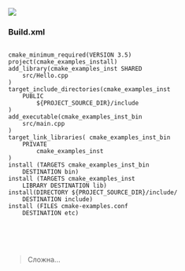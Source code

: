 <!-- .slide: class="center-horizontal" -->

![](lecture\gradle\img\logo_cmake.png)
<!-- .element: width="10%" -->

<div class="half-left">
<h3> Build.xml </h3>
<pre><code class="tiny" data-trim data-noescape>
cmake_minimum_required(VERSION 3.5)
project(cmake_examples_install)
add_library(cmake_examples_inst SHARED
    src/Hello.cpp
)
target_include_directories(cmake_examples_inst
    PUBLIC 
        ${PROJECT_SOURCE_DIR}/include
)
add_executable(cmake_examples_inst_bin
    src/main.cpp
)
target_link_libraries( cmake_examples_inst_bin
    PRIVATE 
        cmake_examples_inst
)
install (TARGETS cmake_examples_inst_bin
    DESTINATION bin)
install (TARGETS cmake_examples_inst
    LIBRARY DESTINATION lib)
install(DIRECTORY ${PROJECT_SOURCE_DIR}/include/ 
    DESTINATION include)
install (FILES cmake-examples.conf
    DESTINATION etc)
</code></pre>
</div>
<div class="half-right">
    <br>
    <br>
    <br>
    <blockquote class="noveo-warn fragment" data-fragment-index="1">Сложна...</blockquote>
</div>
